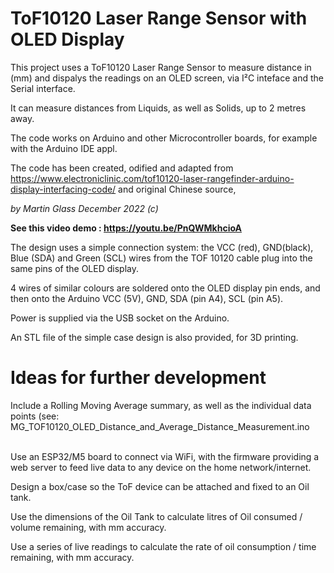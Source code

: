 <H1>ToF10120 Laser Range Sensor with OLED Display</H1>

This project uses a ToF10120 Laser Range Sensor to measure distance in (mm) and dispalys the readings on an OLED screen, via I²C inteface and the Serial interface.

It can measure distances from Liquids, as well as Solids, up to 2 metres away.

The code works on Arduino and other Microcontroller boards, for example with the Arduino IDE appl.

The code has been created, odified and adapted from https://www.electroniclinic.com/tof10120-laser-rangefinder-arduino-display-interfacing-code/ and original Chinese source,

<i>by Martin Glass December 2022 (c)</i>


<b>See this video demo : https://youtu.be/PnQWMkhcioA</b>

The design uses a simple connection system: the VCC (red), GND(black), Blue (SDA) and Green (SCL) wires from the TOF 10120 cable plug into the same pins of the OLED display. 

4 wires of similar colours are soldered onto the OLED display pin ends, and then onto the Arduino VCC (5V), GND, SDA (pin A4), SCL (pin A5).

Power is supplied via the USB socket on the Arduino.

An STL file of the simple case design is also provided, for 3D printing.



<H1>Ideas for further development</H1>
Include a Rolling Moving Average summary, as well as the individual data points (see: MG_TOF10120_OLED_Distance_and_Average_Distance_Measurement.ino <br><br>

Use an ESP32/M5 board to connect via WiFi, with the firmware providing a web server to feed live data to any device on the home network/internet.

Design a box/case so the ToF device can be attached and fixed to an Oil tank.

Use the dimensions of the Oil Tank to calculate litres of Oil consumed / volume remaining, with mm accuracy.

Use a series of live readings to calculate the rate of oil consumption / time remaining, with mm accuracy.
